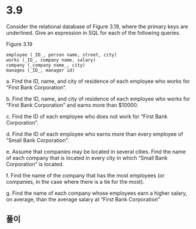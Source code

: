 # 3.9
Consider the relational database of Figure 3.19, where the primary keys are
underlined. Give an expression in SQL for each of the following queries.

Figure 3.19
```
employee (_ID_, person name, street, city)
works (_ID_, company name, salary)
company (_company name_, city)
manages (_ID_, manager id)
```

a. Find the ID, name, and city of residence of each employee who works for
“First Bank Corporation”.

b. Find the ID, name, and city of residence of each employee who works for
“First Bank Corporation” and earns more than $10000.

c. Find the ID of each employee who does not work for “First Bank Corporation”.

d. Find the ID of each employee who earns more than every employee of
“Small Bank Corporation”.

e. Assume that companies may be located in several cities. Find the name
of each company that is located in every city in which “Small Bank Corporation” is located.

f. Find the name of the company that has the most employees (or companies, in the case where there is a tie for the most).

g. Find the name of each company whose employees earn a higher salary,
on average, than the average salary at “First Bank Corporation”

## 풀이